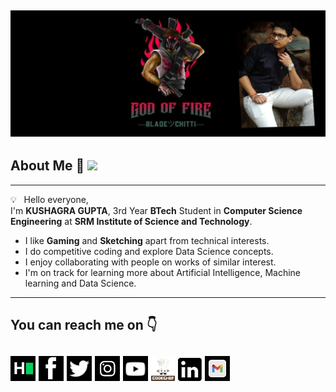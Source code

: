 ![](main.png)
--------------------------------------------------------------------------------------------------------------------------------------------------------------------------
## About Me :love_you_gesture: ![](https://komarev.com/ghpvc/?username=godoffirekg&color=green)
--------------------------------------------------------------------------------------------------------------------------------------------------------------------------

💡 &nbsp; Hello everyone,<br>
I'm __KUSHAGRA GUPTA__, 3rd Year __BTech__ Student in __Computer Science Engineering__ at __SRM Institute of Science and Technology__.
- I like __Gaming__ and __Sketching__ apart from technical interests.
- I do competitive coding and explore Data Science concepts. 
- I enjoy collaborating with people on works of similar interest.
- I'm on track for learning more about Artificial Intelligence, Machine learning and Data Science.

--------------------------------------------------------------------------------------------------------------------------------------------------------------------------
## You can reach me on :point_down:
[![Foo](Logos1/1.png)](https://www.hackerrank.com/kushagra357)
[![Foo](Logos1/2.png)](https://www.facebook.com/kushagra.gupta.0508/)
[![Foo](Logos1/3.png)](https://twitter.com/kushagra357)
[![Foo](Logos1/4.png)](https://www.instagram.com/kushagra._.99/)
[![Foo](Logos1/5.png)](https://www.youtube.com/channel/UCPtHNEgopEEOA1NKUmWFDgA)
[![Foo](Logos1/6.png)](https://www.codechef.com/users/kushagra357)
[![Foo](Logos1/7.png)](https://www.linkedin.com/in/kushagra-gupta-5a92a812a/)
<a href="mailto:kushagra357@gmail.com"><img alt="Gmail" src="Logos1/8.jpg" /></a> &nbsp;
--------------------------------------------------------------------------------------------------------------------------------------------------------------------------
